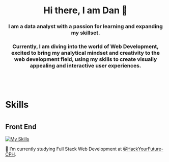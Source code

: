 # <div style="text-align: center">Hi there, I am Dan 👋 </div>


###  <div style="text-align: center"> I am a data analyst with a passion for learning and expanding my skillset.</div>
### <div style="text-align: center">Currently, I am diving into the world of Web Development, excited to bring my analytical mindset and creativity to the web development field, using my skills to create visually appealing and interactive user experiences. </div>
# 

<br>

# Skills
#
## Front End
[![My Skills](https://skills.thijs.gg/icons?i=html,css,js,tailwind,figma,react,nextjs&theme=light)](https://skills.thijs.gg)

🌱 I’m currently studying Full Stack Web Development at [@HackYourFuture-CPH](https://github.com/HackYourFuture-CPH).
